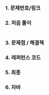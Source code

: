 ### 1. 문제번호/링크

### 2. 처음 풀이

``` java

```

### 3. 문제점 / 해결책

### 4. 레퍼런스 코드

### 5. 최종

### 6. 자바
<!--stackedit_data:
eyJoaXN0b3J5IjpbOTI5MDI1NjU2XX0=
-->